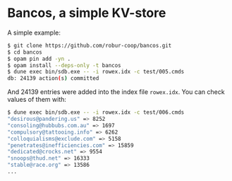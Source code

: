 # Bancos, a simple KV-store

A simple example:
```sh
$ git clone https://github.com/robur-coop/bancos.git
$ cd bancos
$ opam pin add -yn .
$ opam install --deps-only -t bancos
$ dune exec bin/sdb.exe -- -i rowex.idx -c test/005.cmds
db: 24139 action(s) committed
```

And 24139 entries were added into the index file `rowex.idx`.
You can check values of them with:
```sh
$ dune exec bin/sdb.exe -- -i rowex.idx -c test/006.cmds
"desirous@pandering.us" => 8252    
"consoling@hubbubs.com.au" => 1697
"compulsory@tattooing.info" => 6262
"colloquialisms@exclude.com" => 5158
"penetrates@inefficiencies.com" => 15859
"dedicated@crocks.net" => 9554
"snoops@thud.net" => 16333
"stable@race.org" => 13586
...
```
